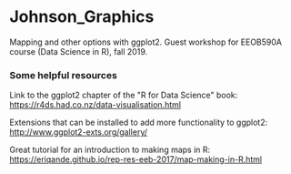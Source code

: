 # Johnson_Graphics
Mapping and other options with ggplot2.
Guest workshop for EEOB590A course (Data Science in R), fall 2019.

### Some helpful resources

Link to the ggplot2 chapter of the "R for Data Science" book:
https://r4ds.had.co.nz/data-visualisation.html


Extensions that can be installed to add more functionality to ggplot2:
http://www.ggplot2-exts.org/gallery/


Great tutorial for an introduction to making maps in R:
https://eriqande.github.io/rep-res-eeb-2017/map-making-in-R.html
